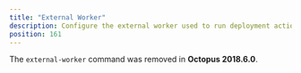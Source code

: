```yaml
---
title: "External Worker"
description: Configure the external worker used to run deployment actions and scripts on the Octopus Server
position: 161
---
```


The `external-worker` command was removed in **Octopus 2018.6.0**.
